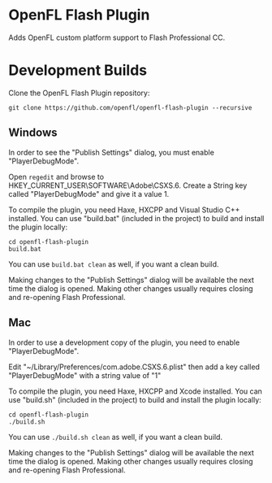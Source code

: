 OpenFL Flash Plugin
===================

Adds OpenFL custom platform support to Flash Professional CC.


Development Builds
==================

Clone the OpenFL Flash Plugin repository:

    git clone https://github.com/openfl/openfl-flash-plugin --recursive


Windows
-------

In order to see the "Publish Settings" dialog, you must enable "PlayerDebugMode".

Open `regedit` and browse to HKEY_CURRENT_USER\SOFTWARE\Adobe\CSXS.6. Create a String key called "PlayerDebugMode" and give it a value 1.

To compile the plugin, you need Haxe, HXCPP and Visual Studio C++ installed. You can use "build.bat" (included in the project) to build and install the plugin locally:

    cd openfl-flash-plugin
    build.bat

You can use `build.bat clean` as well, if you want a clean build.

Making changes to the "Publish Settings" dialog will be available the next time the dialog is opened. Making other changes usually requires closing and re-opening Flash Professional.


Mac
---

In order to use a development copy of the plugin, you need to enable "PlayerDebugMode".

Edit "~/Library/Preferences/com.adobe.CSXS.6.plist" then add a key called "PlayerDebugMode" with a string value of "1"

To compile the plugin, you need Haxe, HXCPP and Xcode installed. You can use "build.sh" (included in the project) to build and install the plugin locally:

    cd openfl-flash-plugin
    ./build.sh

You can use `./build.sh clean` as well, if you want a clean build.

Making changes to the "Publish Settings" dialog will be available the next time the dialog is opened. Making other changes usually requires closing and re-opening Flash Professional.
